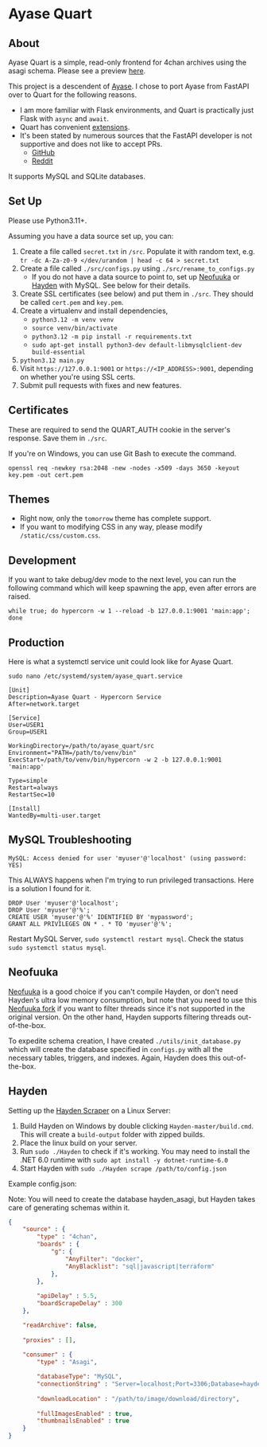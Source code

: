 # Ayase Quart

## About

Ayase Quart is a simple, read-only frontend for 4chan archives using the asagi schema. Please see a preview [here](preview/README.md).

This project is a descendent of [Ayase](https://github.com/bibanon/ayase). I chose to port Ayase from FastAPI over to Quart for the following reasons.

- I am more familiar with Flask environments, and Quart is practically just Flask with `async` and `await`.
- Quart has convenient [extensions](http://pgjones.gitlab.io/quart/how_to_guides/quart_extensions.html#quart-extensions).
- It's been stated by numerous sources that the FastAPI developer is not supportive and does not like to accept PRs.
  - [GitHub](https://github.com/tiangolo/fastapi/pulls)
  - [Reddit](https://www.reddit.com/r/Python/comments/xk6ppx/comment/ipd8c62/?utm_source=share&utm_medium=web2x&context=3)

It supports MySQL and SQLite databases.

## Set Up

Please use Python3.11+.

Assuming you have a data source set up, you can:

1. Create a file called `secret.txt` in `/src`. Populate it with random text, e.g. `tr -dc A-Za-z0-9 </dev/urandom | head -c 64 > secret.txt`
2. Create a file called `./src/configs.py` using `./src/rename_to_configs.py`
    - If you do not have a data source to point to, set up [Neofuuka](https://github.com/bibanon/neofuuka-scraper) or [Hayden](https://github.com/bbepis/Hayden) with MySQL. See below for their details.
3. Create SSL certificates (see below) and put them in `./src`. They should be called `cert.pem` and `key.pem`.
4. Create a virtualenv and install dependencies,
    - `python3.12 -m venv venv`
    - `source venv/bin/activate`
    - `python3.12 -m pip install -r requirements.txt`
    - `sudo apt-get install python3-dev default-libmysqlclient-dev build-essential`
5. `python3.12 main.py`
6. Visit `https://127.0.0.1:9001` or `https://<IP_ADDRESS>:9001`, depending on whether you're using SSL certs.
7. Submit pull requests with fixes and new features.

## Certificates

These are required to send the QUART_AUTH cookie in the server's response. Save them in `./src`.

If you're on Windows, you can use Git Bash to execute the command.

`openssl req -newkey rsa:2048 -new -nodes -x509 -days 3650 -keyout key.pem -out cert.pem`


## Themes

- Right now, only the `tomorrow` theme has complete support.
- If you want to modifying CSS in any way, please modify `/static/css/custom.css`.


## Development

If you want to take debug/dev mode to the next level, you can run the following command which will keep spawning the app, even after errors are raised.

`while true; do hypercorn -w 1 --reload -b 127.0.0.1:9001 'main:app'; done`

## Production

Here is what a systemctl service unit could look like for Ayase Quart.

`sudo nano /etc/systemd/system/ayase_quart.service`

```
[Unit]
Description=Ayase Quart - Hypercorn Service
After=network.target

[Service]
User=USER1
Group=USER1

WorkingDirectory=/path/to/ayase_quart/src
Environment="PATH=/path/to/venv/bin"
ExecStart=/path/to/venv/bin/hypercorn -w 2 -b 127.0.0.1:9001 'main:app'

Type=simple
Restart=always
RestartSec=10

[Install]
WantedBy=multi-user.target
```


## MySQL Troubleshooting

`MySQL: Access denied for user 'myuser'@'localhost' (using password: YES)`

This ALWAYS happens when I'm trying to run privileged transactions. Here is a solution I found for it.

```
DROP User 'myuser'@'localhost';
DROP User 'myuser'@'%';
CREATE USER 'myuser'@'%' IDENTIFIED BY 'mypassword';
GRANT ALL PRIVILEGES ON * . * TO 'myuser'@'%';
```

Restart MySQL Server, `sudo systemctl restart mysql`. Check the status `sudo systemctl status mysql`.


## Neofuuka

[Neofuuka](https://github.com/bibanon/neofuuka-scraper) is a good choice if you can't compile Hayden, or don't need Hayden's ultra low memory consumption, but note that you need to use this [Neofuuka fork](https://github.com/sky-cake/neofuuka-scraper) if you want to filter threads since it's not supported in the original version. On the other hand, Hayden supports filtering threads out-of-the-box.

To expedite schema creation, I have created `./utils/init_database.py` which will create the database specified in `configs.py` with all the necessary tables, triggers, and indexes. Again, Hayden does this out-of-the-box.

## Hayden

Setting up the [Hayden Scraper](https://github.com/bbepis/Hayden) on a Linux Server:

1. Build Hayden on Windows by double clicking `Hayden-master/build.cmd`. This will create a `build-output` folder with zipped builds.
2. Place the linux build on your server.
3. Run `sudo ./Hayden` to check if it's working. You may need to install the .NET 6.0 runtime with `sudo apt install -y dotnet-runtime-6.0`
4. Start Hayden with `sudo ./Hayden scrape /path/to/config.json`

Example config.json:

Note: You will need to create the database hayden_asagi, but Hayden takes care of generating schemas within it.

```json
{
    "source" : {
        "type" : "4chan",
        "boards" : {
            "g": {
                "AnyFilter": "docker",
                "AnyBlacklist": "sql|javascript|terraform"
            },
        },
        
        "apiDelay" : 5.5,
        "boardScrapeDelay" : 300
    },

    "readArchive": false,
    
    "proxies" : [],
    
    "consumer" : {
        "type" : "Asagi",

        "databaseType": "MySQL",
        "connectionString" : "Server=localhost;Port=3306;Database=hayden_asagi;Uid=USERNAME;Pwd=PASSWORD;",
        
        "downloadLocation" : "/path/to/image/download/directory",
        
        "fullImagesEnabled" : true,
        "thumbnailsEnabled" : true
    }
}
```
